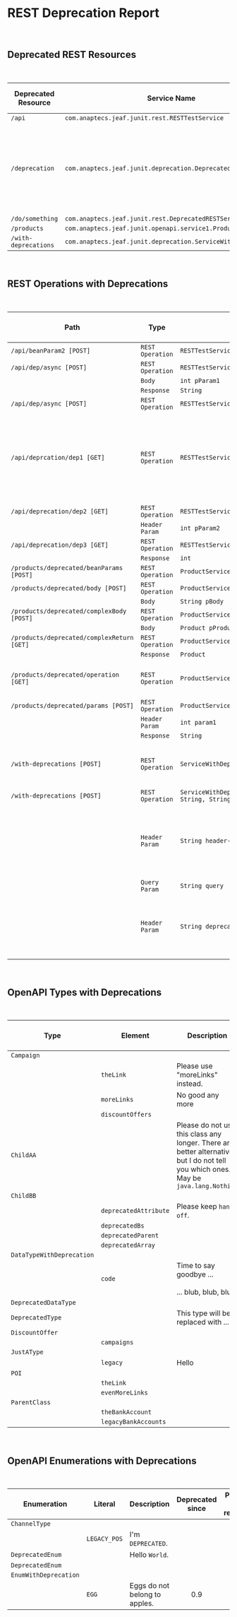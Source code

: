 # REST Deprecation Report

<br>

## Deprecated REST Resources

<br>

| Deprecated Resource   | Service Name   | Description   | Deprecated since   | Planned to be removed   |
|-----------------------|----------------|---------------|:------------------:|:-----------------------:|
| `/api` | `com.anaptecs.jeaf.junit.rest.RESTTestService` |  |  |  |
| `/deprecation` | `com.anaptecs.jeaf.junit.deprecation.DeprecatedService` | This service does not make sense any more.<br><br>The functionality is completely wrong. | 1.0 | 2023-12-31 |
| `/do/something` | `com.anaptecs.jeaf.junit.rest.DeprecatedRESTService` |  |  |  |
| `/products` | `com.anaptecs.jeaf.junit.openapi.service1.ProductService` |  |  |  |
| `/with-deprecations` | `com.anaptecs.jeaf.junit.deprecation.ServiceWithDeprecations` |  |  |  |

<br>

## REST Operations with Deprecations

<br>

| Path   | Type   | Deprecated Element   | Description   | Deprecated since   | Planned to be removed   |
|--------|--------|----------------------|---------------|:------------------:|:-----------------------:|
| `/api/beanParam2 [POST]` | `REST Operation` | `RESTTestService.handleBeanParam1(BeanParameter)` |  |  |  |
| `/api/dep/async [POST]` | `REST Operation` | `RESTTestService.deprecatedAsyncParam(int)` |  |  |  |
|   | `Body` | `int pParam1` |  |  |  |
|   | `Response` | `String ` |  |  |  |
| `/api/dep/async [POST]` | `REST Operation` | `RESTTestService.deprecatedAsync(int)` |  |  |  |
| `/api/deprcation/dep1 [GET]` | `REST Operation` | `RESTTestService.deprecatedOperation()` | Please use something else.<br><br>This is not the right operation any longer.<br><br>Sorry!!! | a very long time | 2023-12-13 |
| `/api/deprecation/dep2 [GET]` | `REST Operation` | `RESTTestService.deprecatedParameter(int, int)` |  |  |  |
|   | `Header Param` | `int pParam2` |  |  |  |
| `/api/deprecation/dep3 [GET]` | `REST Operation` | `RESTTestService.deprectaedReturnValue(int)` |  |  |  |
|   | `Response` | `int ` |  |  |  |
| `/products/deprecated/beanParams [POST]` | `REST Operation` | `ProductService.deprecatedBeanParam(BeanParameter)` |  |  |  |
| `/products/deprecated/body [POST]` | `REST Operation` | `ProductService.deprecatedBody(String)` |  |  |  |
|   | `Body` | `String pBody` |  |  |  |
| `/products/deprecated/complexBody [POST]` | `REST Operation` | `ProductService.deprectedComplexRequestBody(Product)` |  |  |  |
|   | `Body` | `Product pProduct` |  |  |  |
| `/products/deprecated/complexReturn [GET]` | `REST Operation` | `ProductService.deprecatedComplexReturn()` |  |  |  |
|   | `Response` | `Product ` |  |  |  |
| `/products/deprecated/operation [GET]` | `REST Operation` | `ProductService.deprecatedOperation()` | This request is no longer supported. | 1.1.1 | 2.3 |
| `/products/deprecated/params [POST]` | `REST Operation` | `ProductService.deprecatedParams(int)` |  |  |  |
|   | `Header Param` | `int param1` |  |  |  |
|   | `Response` | `String ` |  |  |  |
| `/with-deprecations [POST]` | `REST Operation` | `ServiceWithDeprecations.createSomething()` | Resources can no longer be explicitly be created. | 0.9 | 1.2.3 |
| `/with-deprecations [POST]` | `REST Operation` | `ServiceWithDeprecations.createSomething(JustAType, String, String, BeanParamWithDeprecations)` |  |  |  |
|   | `Header Param` | `String header-xxx` | Please do not use this header any longer. No matter what you pass here it will be ignored. |  |  |
|   | `Query Param` | `String query` |  |  |  |
|   | `Header Param` | `String deprecatedHeader` | this header param is no longer supported. Please use "xxx" instead. | 1.2.3 | PI.2.3 |

<br>

## OpenAPI Types with Deprecations

<br>

| Type   | Element   | Description   | Deprecated since   | Planned to be removed   |
|--------|-----------|---------------|:------------------:|:-----------------------:|
| `Campaign` | |  |  |  |
|   | `theLink` | Please use "moreLinks" instead. | 2.3.1 | 2.4 |
|   | `moreLinks` | No good any more | 1.2 | 3.0 |
|   | `discountOffers` |  |  |  |
| `ChildAA` | | Please do not use this class any longer. There are better alternatives but I do not tell you which ones. May be `java.lang.Nothing` | 0.5 | 2.0 |
| `ChildBB` | |  |  |  |
|   | `deprecatedAttribute` | Please  keep `hands off`. |  |  |
|   | `deprecatedBs` |  |  |  |
|   | `deprecatedParent` |  |  |  |
|   | `deprecatedArray` |  |  |  |
| `DataTypeWithDeprecation` | |  |  |  |
|   | `code` | Time to say goodbye ...<br><br>... blub, blub, blub<br> | just recently | Next version |
| `DeprecatedDataType` | |  |  |  |
| `DeprecatedType` | | This type will be replaced with .... |  |  |
| `DiscountOffer` | |  |  |  |
|   | `campaigns` |  |  |  |
| `JustAType` | |  |  |  |
|   | `legacy` | Hello |  |  |
| `POI` | |  |  |  |
|   | `theLink` |  |  |  |
|   | `evenMoreLinks` |  |  |  |
| `ParentClass` | |  |  |  |
|   | `theBankAccount` |  |  |  |
|   | `legacyBankAccounts` |  |  |  |

<br>


## OpenAPI Enumerations with Deprecations

<br>

| Enumeration   | Literal   | Description   | Deprecated since   | Planned to be removed   |
|---------------|-----------|---------------|:------------------:|:-----------------------:|
| `ChannelType` | |  |  |  |
|   | `LEGACY_POS` | I'm `DEPRECATED`. |  |  |
| `DeprecatedEnum` | | Hello `World`. |  |  |
| `DeprecatedEnum` | |  |  |  |
| `EnumWithDeprecation` | |  |  |  |
|   | `EGG` | Eggs do not belong to apples. | 0.9 | 1.2 |

<br>

